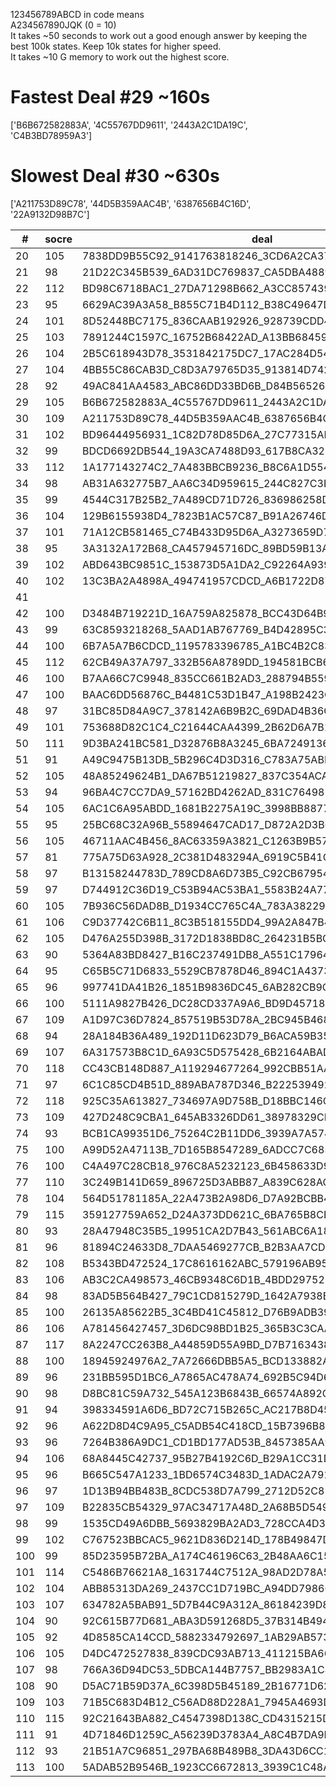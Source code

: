 123456789ABCD in code means  
A234567890JQK (0 = 10)  
It takes ~50 seconds to work out a good enough answer by keeping the best 100k states. Keep 10k states for higher speed.  
It takes ~10 G memory to work out the highest score.  

# Fastest Deal #29 ~160s
['B6B672582883A', '4C55767DD9611', '2443A2C1DA19C', 'C4B3BD78959A3']
# Slowest Deal #30 ~630s
['A211753D89C78', '44D5B359AAC4B', '6387656B4C16D', '22A9132D98B7C']

|#|socre|deal|move|
|----|----|----|----|
|20|105|7838DD9B55C92_9141763818246_3CD6A2CA37BDA_746255A41C9BB|1134_133_122332_434_34224_224123_113_114_1233_422414424_4121_33|
|21|98|21D22C345B539_6AD31DC769837_CA5DBA4889B17_5961862CBA447|23413_3222_411224_134_424_2111424_33444_112313_344_1231_3232_13|
|22|112|BD98C6718BAC1_27DA71298B662_A3CC8574399AD_B341D65425543|1244422_213_133_1412_3134333_1312_133_4443222_112_1244_12244_43|
|23|95|6629AC39A3A58_B855C71B4D112_B38C49647D9B2_6D471258A37DC|2332222_2442_2134_2444_12241_31441_3214_34114_2111_1134_3333_33|
|24|101|8D52448BC7175_836CAAB192926_928739CDD44BA_5B35C7D166A31|224423_2234_41314124_2113_334_224_234_1113_43112124_441_3123_33|
|25|103|7891244C1597C_16752B68422AD_A13BB68459357_B3AD398D6CCAD|243_1311_2222311_234_144_23344_3434_233_31223224_4411412_413_11|
|26|104|2B5C618943D78_3531842175DC7_17AC284D549B6_AA2B63DCA9B96|3444_2141_424_124_11244222_313_42122_22341123_3333_113_344_1133|
|27|104|4BB55C86CAB3D_C8D3A79765D35_913814D742C91_218B7A624269A|3434_322333_123_34214342_111_24144_4122_1112_114_34244133_222_3|
|28|92|49AC841AA4583_ABC86DD33BD6B_D84B565261913_27259C7C77192|234312_34342_14311_2111_2133342_3222_3344_123_124_114_24124_344|
|29|105|B6B672582883A_4C55767DD9611_2443A2C1DA19C_C4B3BD78959A3|3322324_134_2412_1112_2122_122414_1414_1343_41334_423_3233434_1|
|30|109|A211753D89C78_44D5B359AAC4B_6387656B4C16D_22A9132D98B7C|222_223_11233_134_42231_234_1424_124_11231414_233334_4413144_13|
|31|102|BD96444956931_1C82D78D85D6A_27C77315AB6B2_1A45A2B9338CC|44134_31444_4124_1232_334_123413_3111444_2312_3212_1222_1232_33|
|32|99|BDCD6692DB544_19A3CA7488D93_617B8CA324561_8275C5B132A97|3113124_1444_2121_2212_43334123_231_441_123_22232_314_14344_334|
|33|112|1A177143274C2_7A483BBCB9236_B8C6A1D5549D9_ACD9356256D88|4411_333_3232211_3344_131144411_223_2433_2222_24314_3441_1241_2|
|34|98|AB31A632775B7_AA6C34D959615_244C827C3B959_68DCB8241DD81|33413_144_3133_1134_411421234_2234_422_342_12332311_144_224_122|
|35|99|4544C317B25B2_7A489CD71D726_836986258DCCA_ABD353A199B16|244122_1422_223_233_2444_13144_1423_42333111_144_2331_113231_34|
|36|104|129B6155938D4_7823B1AC57C87_B91A26746DC46_CADD324B9A583|31314_2124_233_334133_2223_2343_1342_234_124411142_144_22111_44|
|37|101|71A12CB581465_C74B433D95D6A_A3273659D79B2_486D29A81CCB8|3233_111341_2232_2311_142_1444_2112214_2444_23333313_4144_2234|
|38|95|3A3132A172B68_CA457945716DC_89BD59B13A5C2_87B46D8492CD6|1344_234_2323_21222343_334_13134_1422_3114_44111221_422_443_113|
|39|102|ABD643BC9851C_153873D5A1DA2_C92264A93974C_51664788B2BD7|22224_224_423_124131_3132_4313_113_2444_33223244_4113441_133_11|
|40|102|13C3BA2A4898A_494741957CDCD_A6B1722D87D96_635521CB536B8|331_232_3134_422_1124_3214433_4121_11133_3142_41424321_34244_22|
|41||||
|42|100|D3484B719221D_16A759A825878_BCC43D64B939A_35C6AB62D175C|11113_2233_334_334424_3414_2332141_222_144_12421_334_241214_312|
|43|99|63C8593218268_5AAD1AB767769_B4D42895C3C91_34A2D4C1BD5B7|14123_4413_3444_3341_1114322_23333_3414_12321_2222_224_112414_3|
|44|100|6B7A5A7B6CDCD_1195783396785_A1BC4B2C83822_12496AD44359D|33344_22224_222341_3133_311_34414_134_1244_11224_3124_2234113_1|
|45|112|62CB49A37A797_332B56A8789DD_194581BCB6624_A2415D318CD5C|4411_224_1222_212_223113_333_234_3113_3424413_114_231441244_334|
|46|100|B7AA66C7C9948_835CC661B2AD3_288794B5595A7_31443DD12DB21|132441_332_113_2332_2342_1113_1122_114_2234_13433_144_44223444_2|
|47|100|BAAC6DD56876C_B4481C53D1B47_A198B2423C926_A192875395D37|33414_4411_12112_2342_112_32322_32434143_311_23424_34342_134_12|
|48|97|31BC85D84A9C7_378142A6B9B2C_69DAD4B36C138_52D4761597A25|1122_211_3134431_224_1123_1434_1121_12244443_32343_334_2233_244|
|49|101|753688D82C1C4_C21644CAA4399_2B62D6A7B1775_B51AD9DB59338|11113_3423_2244123_3344_434_341_134_2244_1123_12433_31212122_42|
|50|111|9D3BA241BC581_D32876B8A3245_6BA724913651C_6D458D97CA9C7|43413_144_12323323_1411_3112333_123_244_123_2224_4144232_124_14|
|51|91|A49C9475B13DB_5B296C4D3D316_C783A75ABD589_61684872A22C1|232423_1322_123_441124_323_1344_4423_4234_1141324_3314_131_2211|
|52|105|48A85249624B1_DA67B51219827_837C354ACAC63_537DD9BB1D9C6|13333_133_3342321_3414_2311_22231221_1414_244_2324_121_244_4441|
|53|94|96BA4C7CC7DA9_57162BD4262AD_831C764985839_B3D518213A5B4|1313_1214_113_4322_1323_44224443_3342_2133_42314222_1344_1214_1|
|54|105|6AC1C6A95ABDD_1681B2275A19C_3998BB887765D_CD44523724433|113_443433_112_33212_112_12423_112241_2332_133_2413_44442234_44|
|55|95|25BC68C32A96B_55894647CAD17_D872A2D3BC183_9A4614719B35D|44341_23112_41434_1122_123_1211_1324_24131442_4224_23333_3342_3|
|56|105|46711AAC4B456_8AC63359A3821_C1263B9B57D84_D2BDC75D98297|113432_14243_32423_323_3243_1234_21334224_123_1121_4441_12114_4|
|57|81|775A75D63A928_2C381D483294A_6919C5B41C2D7_DBCA5B81B6634|14411_1212_1413_2333_2233141_333_1232_412234_1431_4434_2224_424|
|58|97|B13158244783D_789CD8A6D73B5_C92CB67954AC9_D2AA4B6311562|12134_233_114414_12143344_1222_423_233141_322_31314_1244_223_34|
|59|97|D744912C36D19_C53B94AC53BA1_5583B24A77A6B_1D8C72D829668|31121_323_34131_213_41232143_1444_322_434112_1324_2244_2332_144|
|60|105|7B936C56DAD8B_D1934CC765C4A_783A382299461_ABD85B7124512|22322_1231_111_11323_122_2244414144_12333_34333_4434_1224_413_4|
|61|106|C9D37742C6B11_8C3B518155DD4_99A2A847B463A_C563D792BA682|33421133_322_3444_1444_12343_134_11422413_12223_24121_133_124_2|
|62|105|D476A255D398B_3172D1838BD8C_264231B5BC67A_499A615A497CC|123_1313_344_1212_2322_11311_12222_3124_4333424_33423414_444_14|
|63|90|5364A83BD8427_B16C237491DB8_A551C17964D57_DB963A8A2C92C|21311_231_1232_14134_3232_2143_3341_223311143_4444_4422_4234_21|
|64|95|C65B5C71D6833_5529CB7878D46_894C1A4373AB6_49DB1AD2219A2|231241_311_1211_114_1233_2243_44331124_4344_2434_123_3234_23224|
|65|96|997741DA41B26_1851B9836DC45_6AB282CB9CD5D_5A43236C3778A|12212_1111_1231_12322_244_11444_2332_113_334_232334_344244_3434|
|66|100|5111A9827B426_DC28CD337A9A6_BD9D45718B5B3_4C28C7643956A|41243_3221_2424_2434442_314_122_1234_12111_11133333_4243_1234_3|
|67|109|A1D97C36D7824_857519B53D78A_2BC945B468D9A_C64123CBA6132|4144114_234_1232_123_4234_33244414_2322_334122_313_2112_3141_13|
|68|94|28A184B36A489_192D11D623D79_B6ACA59B35B52_CC873C65747D4|34122_2444_44411_1314_3312342_133_44231_121223_344_133_12122_32|
|69|107|6A317573B8C1D_6A93C5D575428_6B2164ABAD423_89219C87C9D4B|133133_444_414_4124_112222_234_323_2214_442313133_11144_322_123|
|70|118|CC43CB148D887_A119294677264_992CBB51AAD75_A26B833535DD6|4443_44222444_1223_1142_132_1232_1231223_112_431144_334_113_333|
|71|97|6C1C85CD4B51D_889ABA787D346_B222539492373_D41A69A7C561B|41133_23231442_4434_144_1312_2232_1144_43343332_222_122_3141_11|
|72|118|925C35A613827_734697A9D758B_D18BBC146CB43_59AD2D4A128C6|2124_14141_13432124_244_212_334_1331243_334_314_2413_2242123_13|
|73|109|427D248C9CBA1_645AB3326DD61_38978329CD8A6_715947B155CBA|1141_4142_1231_3413_223_22214412_213_4233_33444_3331_22231441_4|
|74|93|BCB1CA99351D6_75264C2B11DD6_3939A7A57472D_3A852886B48C4|1444_11424_2232_3341312_3413_1344_2434_134_2123_32222124_113_13|
|75|100|A99D52A47113B_7D165B8547289_6ADCC7C685B13_38642DC93BA42|11443113_324_4323_223221_2234_12234_3342_234_13143_14424_1114_1|
|76|100|C4A497C28CB18_976C8A5232123_6B458633D9D6D_BA7A4195B75D1|12212444_113_1433_44121_3423_32442331_1221_142_34233_3112_234_4|
|77|110|3C249B141D659_896725D3ABB87_A839C628ACB51_D76A42D153C47|2214_313414_223_323_2123_314123221_113_3214314_14144_224_3443_4|
|78|104|564D51781185A_22A473B2A98D6_D7A92BCBB43D6_C9C6C79851433|1122_2224_111244443_1333_1444_2331_1344_314_1112232_344_23223_3|
|79|115|359127759A652_D24A373DD621C_6BA765B8CB993_8BD14A1848CC4|2132411_441_1332_3123_1341_322_21143322_1244_3342_3114234_244_4|
|80|93|28A47948C35B5_19951CA2D7B43_561ABC6A18B4C_D72276369D38D|31223_123_1411_2134_224131_234_4343_3232_3213143_1144_144224_24|
|81|96|81894C24633D8_7DAA5469277CB_B2B3AA7CD9C52_1851BD4636159|2123_3323_134_11114224_2243_2142434_1444_1112_2331_2414_33324_3|
|82|108|B5343BD472524_17C8616162ABC_579196AB957AC_C82A3DD8D4398|233_2224_42331_124412112_2314_324_144_123_33144_111431_2433_342|
|83|106|AB3C2CA498573_46CB9348C6D1B_4BDD29752658A_A377D51896112|2142442_3123_1212_3322334_1241_211_11244_22413_1133_334_34434_4|
|84|98|83AD5B564B427_79C1CD815279D_1642A7938B2A3_46A139C8DC6B5|4444_11144_124_2433_31411242_1333_1133_134_44213233_1223_2222_2|
|85|100|26135A85622B5_3C4BD41C45812_D76B9ADB39A93_74AD886977CC1|4232134_134_4234_4422311_3232_333_11232_3144_224_142_21411114_3|
|86|106|A781456427457_3D6DC98BD1B25_365B3C3CAA9AB_87112849DC926|333_114114_333_4113212_344_2444_113412442_222_322_1123_4432_231|
|87|117|8A2247CC263B8_A44859D55A9BD_D7B7163438C66_51DB79A12C139|4332_222_1113_3332114_4114_2212_443123133_32221_124_3144_4344_4|
|88|100|18945924976A2_7A72666DBB5A5_BCD133882A1BC_4185DD739C3C4|22114_42114_341_2233_41144_244_1223_34334_31122243_3333_1124_12|
|89|96|231BB595D1BC6_A7865AC478A74_692B5C94D6912_483813327ACDD|111313_144_33122_424_4212_3442143_3334_122_1344_43114221_2233_2|
|90|98|D8BC81C59A732_545A123B6843B_66574A892C99A_71D263CD17BD4|2331_332231_3333_1223_211_1242234_4121_1431_4144_3224442_1144_4|
|91|94|398334591A6D6_BD72C715B265C_AC217B8D458D3_6472CBA48199A|2333_13311_1413_1444_3413_12213231_4114_244_42444123_2232_223_2|
|92|96|A622D8D4C9A95_C5ADB54C418CD_15B7396B84613_861292B7A7337|143442_1123_24132_11233_314_1433_412_114411_2234443_232_22323_4|
|93|96|7264B386A9DC1_CD1BD177AD53B_8457385AA9844_9C2B2619563C2|2322413_1434_123_233_32434_1414_32113_3341422_1242_111412_243_4|
|94|106|68A8445C42737_95B27B4192C6D_B29A1CC31DD8B_DAA7163983565|3112_1322_3322_433114424_1333_2244_1144224_1133_2213_1412_344_4|
|95|96|B665C547A1233_1BD6574C3483D_1ADAC2A791B42_295B8997CD868|213322_3112131_1433_323114_123_11224_2312_234_444_3443_1242_444|
|96|97|1D13B94BB483B_8CDC538D7A799_2712D52C81A92_4AA65534667C6|11344_223_2233_3443_1242_2443134_113_31234433_441_12141_2121_22|
|97|109|B22835CB54329_97AC34717A48D_2A68B5D549D6C_CDA98613B1671|1222_41111444_113_4133_1123_134344212_24422_123_324_344_2323_33|
|98|99|1535CD49A6DBB_5693829BA2AD3_728CCA4D32C87_1166459774B81|333234_1134_123_1122_41134_2222_1223_133_4324_24124_1143143_444|
|99|102|C767523BBCAC5_9621D836D214D_178B49847D39A_C25834BA1A956|233_2223141_4232_22343_3343_4141_113_4123_124412233_14144_114_2|
|100|99|85D23595B72BA_A174C46196C63_2B48AA6C15178_7C982B4D3D93D|33424_2422_11223_4322413_4444_144_234_1114_1231122_233_1113_333|
|101|114|C5486B76621A8_1631744C7512A_98AD2D78A53B9_DD5C392C943BB|443_224242_124_3121_2133122_3113_1113_3444_22311224_144_344_333|
|102|104|ABB85313DA269_2437CC1D719BC_A94DD79866527_835284A5B41C6|11413_122_24241_11343321_3333_2332_1213_114_2423_134_44242442_4|
|103|107|634782A5BAB91_5D7B44C9A312A_86184239D8755_BC79C2663DDC1|14111_124_13333_344_33414_41234222_22223_214_2344_2443_312111_3|
|104|90|92C615B77D681_ABA3D591268D5_37B314B49443C_598DAA78C6C22|34313243_212_412422_144_1144_444_2343_11211_312_2133432_212_333|
|105|92|4D8585CA14CCD_5882334792697_1AB29AB57372D_6191BCBD6A643|1323_112_11112_4142433_3122_412422_23122_324_4333_1444_33434_14|
|106|105|D4DC472527838_839CDC93AB713_411215BA662B7_C6855DBA9649A|11224_11231_224_4142111_3443_2331_423_124_322_3443231333_241_44|
|107|98|766A36D94DC53_5DBCA144B7757_BB2983A1C491A_252C6D8882319|33344_2423412_2444_2144_1343_11214_1412142_123_1132_1333_233_22|
|108|90|D5AC71B59D37A_6C398D5B45189_2B16771D62CA4_A43B32692C848|1243_3334_21342_3444_12244334_222_23233_411_343412_1241_111_112|
|109|103|71B5C683D4B12_C56AD88D228A1_7945A4693D37B_A3715C6B2499C|2234_23333_3444_12241311_412_13122_223_1241_412344_1132_3134_44|
|110|115|92C21643BA882_C4547398D138C_CD4315215D5AB_B66A776ADB997|323_4443_434_13112_223244_4224_141_11333122_24231124_433_123_11|
|111|91|4D71846D1259C_A56239D3783A4_A8C4B7DA9B26C_6B5B13928C751|224244_134_2213_1413412_333_123_1243_3221441_442321_423_1341_13|
|112|93|21B51A7C96851_297BA68B489B8_3DA43D6CC1955_C374263DA24D7|241133_214_12224_21334_133_1223_1241_234_3134424_1231_3134244_4|
|113|100|5ADAB52B9546B_1923CC6672813_3939C1C48A4D8_A777D64D5B182|1111242_2323_24124_4423_333_2233_134_3142142_4444_1323_1412_113|
